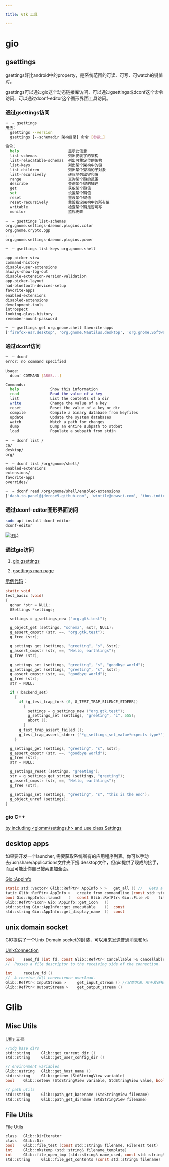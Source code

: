```yaml
---

title: Gtk 工具

---
```


# gio

## gsettings


gsettings好比android中的property，是系统范围的可读、可写、可watch的键值对。

gsettings可以通过gio这个动态链接库访问、可以通过gsettings或dconf这个命令访问、可以通过dconf-editor这个图形界面工具访问。


### 通过gsettings访问

```bash
➜  ~ gsettings
用法：
  gsettings --version
  gsettings [--schemadir 架构目录] 命令 [参数…]

命令：
  help                      显示此信息
  list-schemas              列出安装了的架构
  list-relocatable-schemas  列出可重定位的架构
  list-keys                 列出某个架构中的键
  list-children             列出某个架构的子对象
  list-recursively          递归地列出键和值
  range                     查询某个键的范围
  describe                  查询某个键的描述
  get                       获取某个键值
  set                       设置某个键值
  reset                     重设某个键值
  reset-recursively         重设指定架构中的所有值
  writable                  检查某个键是否可写
  monitor                   监视更改

➜  ~ gsettings list-schemas
org.gnome.settings-daemon.plugins.color
org.gnome.crypto.pgp
....
org.gnome.settings-daemon.plugins.power

➜  ~ gsettings list-keys org.gnome.shell

app-picker-view
command-history
disable-user-extensions
always-show-log-out
disable-extension-version-validation
app-picker-layout
had-bluetooth-devices-setup
favorite-apps
enabled-extensions
disabled-extensions
development-tools
introspect
looking-glass-history
remember-mount-password

➜  ~ gsettings get org.gnome.shell favorite-apps
['firefox-esr.desktop', 'org.gnome.Nautilus.desktop', 'org.gnome.Software.desktop', 'funterm.desktop', 'chromium.desktop']

```

### 通过dconf访问

```bash
➜  ~ dconf
error: no command specified

Usage:
  dconf COMMAND [ARGS...]

Commands:
  help              Show this information
  read              Read the value of a key
  list              List the contents of a dir
  write             Change the value of a key
  reset             Reset the value of a key or dir
  compile           Compile a binary database from keyfiles
  update            Update the system databases
  watch             Watch a path for changes
  dump              Dump an entire subpath to stdout
  load              Populate a subpath from stdin

➜  ~ dconf list /
ca/
desktop/
org/

➜  ~ dconf list /org/gnome/shell/
enabled-extensions
extensions/
favorite-apps
overrides/

➜  ~ dconf read /org/gnome/shell/enabled-extensions
['dash-to-panel@jderose9.github.com', 'wintile@nowsci.com', 'ibus-indicator@example.com', 'kimpanel@kde.org', 'ibus-tweaker@tuberry.github.com', 'appindicatorsupport@rgcjonas.gmail.com', 'panel-indicators@leavitals']

```

### 通过dconf-editor图形界面访问

```bash
sudo apt install dconf-editor
dconf-editor

```
![图片](assets/img.png)

### 通过gio访问

1. [gio gsettings](https://docs.gtk.org/gio/migrating-gconf.html)

2. [gsettings man page](http://www.manpagez.com/html/gio/gio-2.42.1/GSettings.php)

[示例代码](https://github.com/bratsche/glib/blob/master/gio/tests/gsettings.c)：

```c
static void
test_basic (void)
{
  gchar *str = NULL;
  GSettings *settings;

  settings = g_settings_new ("org.gtk.test");

  g_object_get (settings, "schema", &str, NULL);
  g_assert_cmpstr (str, ==, "org.gtk.test");
  g_free (str);

  g_settings_get (settings, "greeting", "s", &str);
  g_assert_cmpstr (str, ==, "Hello, earthlings");
  g_free (str);

  g_settings_set (settings, "greeting", "s", "goodbye world");
  g_settings_get (settings, "greeting", "s", &str);
  g_assert_cmpstr (str, ==, "goodbye world");
  g_free (str);
  str = NULL;

  if (!backend_set)
    {
      if (g_test_trap_fork (0, G_TEST_TRAP_SILENCE_STDERR))
        {
          settings = g_settings_new ("org.gtk.test");
          g_settings_set (settings, "greeting", "i", 555);
          abort ();
        }
      g_test_trap_assert_failed ();
      g_test_trap_assert_stderr ("*g_settings_set_value*expects type*");
    }

  g_settings_get (settings, "greeting", "s", &str);
  g_assert_cmpstr (str, ==, "goodbye world");
  g_free (str);
  str = NULL;

  g_settings_reset (settings, "greeting");
  str = g_settings_get_string (settings, "greeting");
  g_assert_cmpstr (str, ==, "Hello, earthlings");
  g_free (str);

  g_settings_set (settings, "greeting", "s", "this is the end");
  g_object_unref (settings);
}


```

### gio C++

[by including <giomm/settings.h> and use class Settings](https://developer-old.gnome.org/glibmm/unstable/classGio_1_1Settings.html)


## desktop apps

如果要开发一个launcher, 需要获取系统所有的应用程序列表。你可以手动去/usr/share/applications文件夹下搜.desktop文件，但gio提供了现成的接手，而且可能比你自己搜索更加全面。

[Gio::AppInfo](https://developer-old.gnome.org/glibmm/unstable/classGio_1_1AppInfo.html)

```c
static std::vector< Glib::RefPtr< AppInfo > > 	get_all () // 	Gets a list of all of the applications currently registered on this system.
tatic Glib::RefPtr< AppInfo > 	create_from_commandline (const std::string& commandline, const std::string& application_name, CreateFlags flags)
bool Gio::AppInfo::launch	(	const Glib::RefPtr< Gio::File >& 	file	)	
Glib::RefPtr<Icon> Gio::AppInfo::get_icon	()
std::string Gio::AppInfo::get_executable	()	const
std::string Gio::AppInfo::get_display_name	()	const


```

## unix domain socket

GIO提供了一个Unix Domain socket的封装，可以用来发送普通消息和fd。

[UnixConnection](https://developer-old.gnome.org/glibmm/unstable/classGio_1_1UnixConnection.html)

```c
bool 	send_fd (int fd, const Glib::RefPtr< Cancellable >& cancellable)
// 	Passes a file descriptor to the receiving side of the connection.

int 	receive_fd ()
// 	A receive_fd() convenience overload.
Glib::RefPtr< InputStream > 	get_input_stream () //父类方法，用于发送接收普通数据
Glib::RefPtr< OutputStream > 	get_output_stream ()
```

# Glib

## Misc Utils

[Utils 文档](https://developer-old.gnome.org/glibmm/unstable/group__MiscUtils.html)

```c
//xdg base dirs
std::string 	Glib::get_current_dir ()
std::string 	Glib::get_user_config_dir ()

// environment variables
Glib::ustring 	Glib::get_host_name ()
std::string 	Glib::getenv (StdStringView variable)
bool 	Glib::setenv (StdStringView variable, StdStringView value, bool overwrite=true)

// path utils
std::string 	Glib::path_get_basename (StdStringView filename)
std::string 	Glib::path_get_dirname (StdStringView filename)
```

## File Utils

[File Utils](https://developer-old.gnome.org/glibmm/unstable/group__FileUtils.html)

```c
class  	Glib::DirIterator
class  	Glib::Dir
bool 	Glib::file_test (const std::string& filename, FileTest test)
int 	Glib::mkstemp (std::string& filename_template)
int 	Glib::file_open_tmp (std::string& name_used, const std::string& prefix)
std::string 	Glib::file_get_contents (const std::string& filename)

        
```
